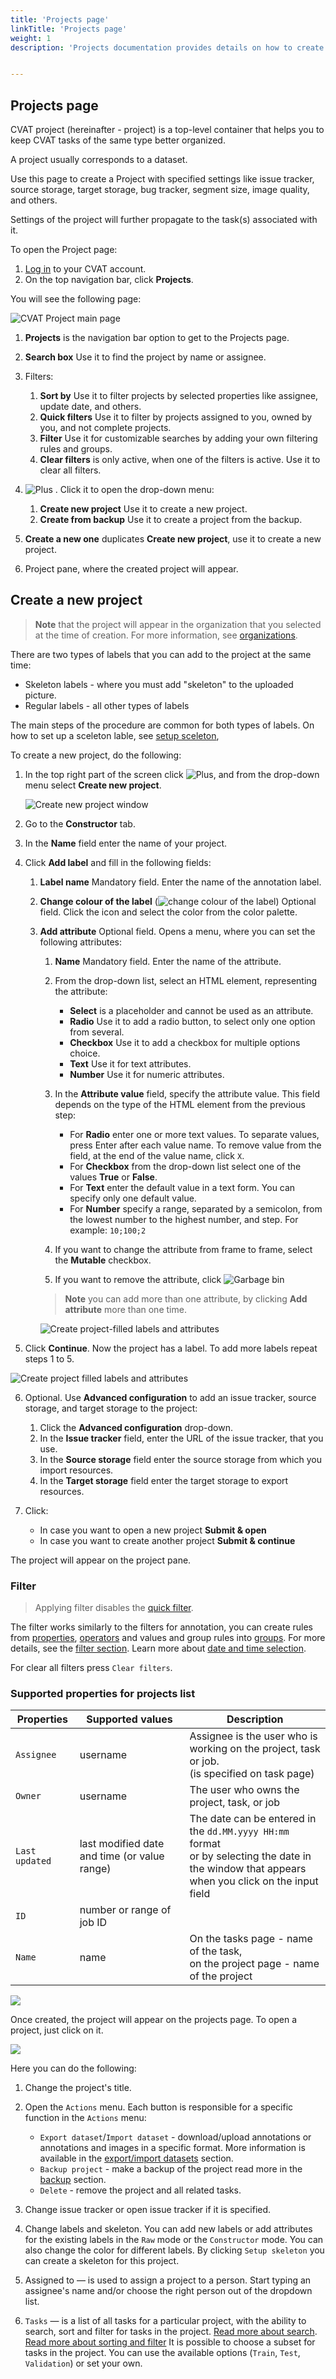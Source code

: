 ```yaml
---
title: 'Projects page'
linkTitle: 'Projects page'
weight: 1
description: 'Projects documentation provides details on how to create the CVAT project, load the CVAT project from a backup, and navigate through the project.'


---
```


## Projects page

CVAT project (hereinafter - project) is a top-level container that helps you to keep CVAT tasks of the same type better organized.

A project usually corresponds to a dataset.

Use this page to create a Project with specified settings like issue tracker, source storage, target storage, bug tracker, segment size, image quality, and others.

Settings of the project will further propagate to the task(s) associated with it.

To open the Project page:

1. [Log in](https://app.cvat.ai/) to your CVAT account.
2. On the top navigation bar, click **Projects**.

You will see the following page:


![CVAT Project main page](../../../images/cvat-project-main-page.png)



1. **Projects** is the navigation bar option to get to the Projects page.
2. **Search box** Use it to find the project by name or assignee.
3. Filters:

      1. **Sort by** Use it to filter projects by selected properties like assignee, update date, and others.
      2. **Quick filters** Use it to filter by projects assigned to you, owned by you, and not complete projects.
      3. **Filter** Use it for customizable searches by adding your own filtering rules and groups.
      4. **Clear filters** is only active, when one of the filters is active. Use it to clear all filters.
4. ![Plus](../../../images/plus.png) . Click it to open the drop-down menu:

      1. **Create new project** Use it to create a new project.
      2. **Create from backup** Use it to create a project from the backup.
5. **Create a new one** duplicates **Create new project**, use it to create a new project.
6. Project pane, where the created project will appear.


## Create a new project



> **Note** that the project will appear in the organization that you selected at the time of creation.
> For more information, see [organizations](/docs/manual/advanced/organization/).

There are two types of labels that you can add to the project at the same time:

- Skeleton labels - where you must add "skeleton" to the uploaded picture.
- Regular labels - all other types of labels

The main steps of the procedure are common for both types of labels.
On how to set up a sceleton lable, see [setup sceleton](#setup-sceleton-extention),

To create a new project, do the following:

1. In the top right part of the screen click ![Plus](../../../images/plus.png), and from the drop-down menu select **Create new project**.

      ![Create new project window](../../../images/create_new_project.png)

2. Go to the **Constructor** tab.
3. In the **Name** field enter the name of your project.
4. Click **Add label** and fill in the following fields:

      1. **Label name** Mandatory field. Enter the name of the annotation label.
      2. **Change colour of the label** (![change colour of the label](../../../images/color-field.png)) Optional field. Click the icon and select the color from the color palette.
      3. **Add attribute** Optional field. Opens a menu, where you can set the following attributes:

            1. **Name** Mandatory field. Enter the name of the attribute.
            2. From the drop-down list, select an HTML element, representing the attribute:

                - **Select** is a placeholder and cannot be used as an attribute.
                - **Radio** Use it to add a radio button, to select only one option from several.
                - **Checkbox** Use it to add a checkbox for multiple options choice.
                - **Text** Use it for text attributes.
                - **Number** Use it for numeric attributes.
            3. In the **Attribute value** field, specify the attribute value. This field depends on the type of the HTML element from the previous step:
                - For **Radio** enter one or more text values. To separate values, press Enter after each value name. To remove value from the field, at the end of the value name, click `X`.
                - For **Checkbox** from the drop-down list select one of the values **True** or **False**.
                - For **Text** enter the default value in a text form. You can specify only one default value.
                - For **Number** specify a range, separated by a semicolon, from the lowest number to the highest number, and step.  For example: `10;100;2`
            4. If you want to change the attribute from frame to frame, select the **Mutable** checkbox.
            5. If you want to remove the attribute, click ![Garbage bin](../../../images/garbage-bin.png)
            > **Note** you can add more than one attribute, by clicking **Add attribute**  more than one time.

            ![Create project-filled labels and attributes](../../../images/create_new_project_01.png)
5. Click **Continue**. Now the project has a label. To add more labels repeat steps 1 to 5.

 ![Create project filled labels and attributes](../../../images/create_new_project_02.png)

6. Optional. Use **Advanced configuration** to add an issue tracker, source storage, and target storage to the project:

      1. Click the **Advanced configuration** drop-down.
      2. In the **Issue tracker** field, enter the URL of the issue tracker, that you use.
      3. In the **Source storage** field enter the source storage from which you import resources.
      4. In the **Target storage** field enter the target storage to export resources.
7. Click:
      - In case you want to open a new project **Submit & open**
      - In case you want to create another project **Submit & continue**

The project will appear on the project pane.



### Filter

> Applying filter disables the [quick filter][quick-filters].

The filter works similarly to the filters for annotation,
you can create rules from [properties](#supported-properties-for-projects-list),
[operators][operators] and values and group rules into [groups][groups].
For more details, see the [filter section][create-filter].
Learn more about [date and time selection][data-and-time].

For clear all filters press `Clear filters`.

### Supported properties for projects list

| Properties     | Supported values                             | Description                                 |
| -------------- | -------------------------------------------- | ------------------------------------------- |
| `Assignee`     | username                                     | Assignee is the user who is working on the project, task or job. <br>(is specified on task page) |
| `Owner`        | username                                     | The user who owns the project, task, or job |
| `Last updated` | last modified date and time (or value range) | The date can be entered in the `dd.MM.yyyy HH:mm` format <br>or by selecting the date in the window that appears <br>when you click on the input field |
| `ID`           | number or range of job ID                    |                                             |
| `Name`         | name                                         | On the tasks page - name of the task,<br> on the project page - name of the project |



![](/images/image191.jpg)

Once created, the project will appear on the projects page. To open a project, just click on it.

![](/images/image192_mapillary_vistas.jpg)

Here you can do the following:

1. Change the project's title.
1. Open the `Actions` menu. Each button is responsible for a specific function in the `Actions` menu:
   - `Export dataset`/`Import dataset` - download/upload annotations or annotations and images in a specific format.
     More information is available in the [export/import datasets](/docs/manual/advanced/export-import-datasets/)
     section.
   - `Backup project` - make a backup of the project read more in the [backup](/docs/manual/advanced/backup/) section.
   - `Delete` - remove the project and all related tasks.
1. Change issue tracker or open issue tracker if it is specified.
1. Change labels and skeleton.
   You can add new labels or add attributes for the existing labels in the `Raw` mode or the `Constructor` mode.
   You can also change the color for different labels.
   By clicking `Setup skeleton` you can create a skeleton for this project.

1. Assigned to — is used to assign a project to a person.
   Start typing an assignee's name and/or choose the right person out of the dropdown list.
1. `Tasks` — is a list of all tasks for a particular project, with the ability to search,
   sort and filter for tasks in the project.
   [Read more about search](/docs/manual/advanced/search/).
   [Read more about sorting and filter](/docs/manual/advanced/filter/#sort-and-filter-projects-tasks-and-jobs)
It is possible to choose a subset for tasks in the project. You can use the available options
(`Train`, `Test`, `Validation`) or set your own.

[create-filter]: /docs/manual/advanced/filter/#create-a-filter
[operators]: /docs/manual/advanced/filter/#supported-operators-for-properties
[groups]: /docs/manual/advanced/filter/#groups
[data-and-time]: /docs/manual/advanced/filter#date-and-time-selection
[sorting]: /docs/manual/advanced/filter/#sort-by
[quick-filters]: /docs/manual/advanced/filter/#quick-filters